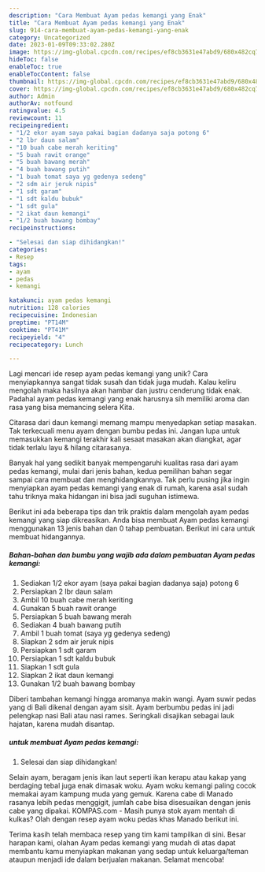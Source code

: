 ```yaml
---
description: "Cara Membuat Ayam pedas kemangi yang Enak"
title: "Cara Membuat Ayam pedas kemangi yang Enak"
slug: 914-cara-membuat-ayam-pedas-kemangi-yang-enak
category: Uncategorized
date: 2023-01-09T09:33:02.280Z
image: https://img-global.cpcdn.com/recipes/ef8cb3631e47abd9/680x482cq70/ayam-pedas-kemangi-foto-resep-utama.jpg
hideToc: false
enableToc: true
enableTocContent: false
thumbnail: https://img-global.cpcdn.com/recipes/ef8cb3631e47abd9/680x482cq70/ayam-pedas-kemangi-foto-resep-utama.jpg
cover: https://img-global.cpcdn.com/recipes/ef8cb3631e47abd9/680x482cq70/ayam-pedas-kemangi-foto-resep-utama.jpg
author: Admin
authorAv: notfound
ratingvalue: 4.5
reviewcount: 11
recipeingredient:
- "1/2 ekor ayam saya pakai bagian dadanya saja potong 6"
- "2 lbr daun salam"
- "10 buah cabe merah keriting"
- "5 buah rawit orange"
- "5 buah bawang merah"
- "4 buah bawang putih"
- "1 buah tomat saya yg gedenya sedeng"
- "2 sdm air jeruk nipis"
- "1 sdt garam"
- "1 sdt kaldu bubuk"
- "1 sdt gula"
- "2 ikat daun kemangi"
- "1/2 buah bawang bombay"
recipeinstructions:

- "Selesai dan siap dihidangkan!"
categories:
- Resep
tags:
- ayam
- pedas
- kemangi

katakunci: ayam pedas kemangi 
nutrition: 128 calories
recipecuisine: Indonesian
preptime: "PT14M"
cooktime: "PT41M"
recipeyield: "4"
recipecategory: Lunch

---
```





Lagi mencari ide resep ayam pedas kemangi yang unik? Cara menyiapkannya sangat tidak susah dan tidak juga mudah. Kalau keliru mengolah maka hasilnya akan hambar dan justru cenderung tidak enak. Padahal ayam pedas kemangi yang enak harusnya sih memiliki aroma dan rasa yang bisa memancing selera Kita.





Citarasa dari daun kemangi memang mampu menyedapkan setiap masakan. Tak terkecuali menu ayam dengan bumbu pedas ini. Jangan lupa untuk memasukkan kemangi terakhir kali sesaat masakan akan diangkat, agar tidak terlalu layu &amp; hilang citarasanya.

Banyak hal yang sedikit banyak mempengaruhi kualitas rasa dari ayam pedas kemangi, mulai dari jenis bahan, kedua pemilihan bahan segar sampai cara membuat dan menghidangkannya. Tak perlu pusing jika ingin menyiapkan ayam pedas kemangi yang enak di rumah, karena asal sudah tahu triknya maka hidangan ini bisa jadi suguhan istimewa.






Berikut ini ada beberapa tips dan trik praktis dalam mengolah ayam pedas kemangi yang siap dikreasikan. Anda bisa membuat Ayam pedas kemangi menggunakan 13 jenis bahan dan 0 tahap pembuatan. Berikut ini cara untuk membuat hidangannya.

<!--inarticleads1-->

##### Bahan-bahan dan bumbu yang wajib ada dalam pembuatan Ayam pedas kemangi:

1. Sediakan 1/2 ekor ayam (saya pakai bagian dadanya saja) potong 6
1. Persiapkan 2 lbr daun salam
1. Ambil 10 buah cabe merah keriting
1. Gunakan 5 buah rawit orange
1. Persiapkan 5 buah bawang merah
1. Sediakan 4 buah bawang putih
1. Ambil 1 buah tomat (saya yg gedenya sedeng)
1. Siapkan 2 sdm air jeruk nipis
1. Persiapkan 1 sdt garam
1. Persiapkan 1 sdt kaldu bubuk
1. Siapkan 1 sdt gula
1. Siapkan 2 ikat daun kemangi
1. Gunakan 1/2 buah bawang bombay


Diberi tambahan kemangi hingga aromanya makin wangi. Ayam suwir pedas yang di Bali dikenal dengan ayam sisit. Ayam berbumbu pedas ini jadi pelengkap nasi Bali atau nasi rames. Seringkali disajikan sebagai lauk hajatan, karena mudah disantap. 

<!--inarticleads2-->

#####  untuk membuat Ayam pedas kemangi:


1. Selesai dan siap dihidangkan!

Selain ayam, beragam jenis ikan laut seperti ikan kerapu atau kakap yang berdaging tebal juga enak dimasak woku. Ayam woku kemangi paling cocok memakai ayam kampung muda yang gemuk. Karena cabe di Manado rasanya lebih pedas menggigit, jumlah cabe bisa disesuaikan dengan jenis cabe yang dipakai. KOMPAS.com - Masih punya stok ayam mentah di kulkas? Olah dengan resep ayam woku pedas khas Manado berikut ini. 

Terima kasih telah membaca resep yang tim kami tampilkan di sini. Besar harapan kami, olahan Ayam pedas kemangi yang mudah di atas dapat membantu kamu menyiapkan makanan yang sedap untuk keluarga/teman ataupun menjadi ide dalam berjualan makanan. Selamat mencoba!
